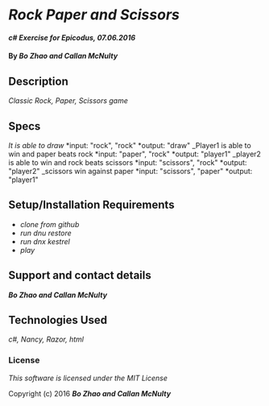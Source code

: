 # _Rock Paper and Scissors_

#### _c# Exercise for Epicodus, 07.06.2016_

#### By _**Bo Zhao and Callan McNulty**_

## Description

_Classic Rock, Paper, Scissors game_

## Specs
_It is able to draw_
  *input: "rock", "rock"
  *output: "draw"
_Player1 is able to win and paper beats rock
  *input: "paper", "rock"
  *output: "player1"
_player2 is able to win and rock beats scissors
  *input: "scissors", "rock"
  *output: "player2"
_scissors win against paper
  *input: "scissors", "paper"
  *output: "player1"

## Setup/Installation Requirements

* _clone from github_
* _run dnu restore_
* _run dnx kestrel_
* _play_

## Support and contact details

_**Bo Zhao and Callan McNulty**_

## Technologies Used

_c#, Nancy, Razor, html_

### License

*This software is licensed under the MIT License*

Copyright (c) 2016 **_Bo Zhao and Callan McNulty_**
